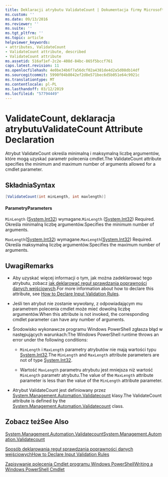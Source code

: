 ```yaml
---
title: Deklaracji atrybutu ValidateCount | Dokumentacja firmy Microsoft
ms.custom: ''
ms.date: 09/13/2016
ms.reviewer: ''
ms.suite: ''
ms.tgt_pltfrm: ''
ms.topic: article
helpviewer_keywords:
- attributes, ValidateCount
- ValidateCount attribute, described
- ValidateCount attribute
ms.assetid: 516af1ef-2c2e-408d-84bc-865f5bccf761
caps.latest.revision: 11
ms.openlocfilehash: 4e0be34b6f7a56dcf02a4381de4d2a5d08db14df
ms.sourcegitcommit: 5990f04b8042ef2d8e571bec6d5b051e64c9921c
ms.translationtype: MT
ms.contentlocale: pl-PL
ms.lasthandoff: 03/12/2019
ms.locfileid: "57794449"
---
```

# <a name="validatecount-attribute-declaration"></a><span data-ttu-id="847e2-102">ValidateCount, deklaracja atrybutu</span><span class="sxs-lookup"><span data-stu-id="847e2-102">ValidateCount Attribute Declaration</span></span>

<span data-ttu-id="847e2-103">Atrybut ValidateCount określa minimalną i maksymalną liczbę argumentów, które mogą uzyskać parametr polecenia cmdlet.</span><span class="sxs-lookup"><span data-stu-id="847e2-103">The ValidateCount attribute specifies the minimum and maximum number of arguments allowed for a cmdlet parameter.</span></span>

## <a name="syntax"></a><span data-ttu-id="847e2-104">Składnia</span><span class="sxs-lookup"><span data-stu-id="847e2-104">Syntax</span></span>

```csharp
[ValidateCount(int minLength, int maxlength)]
```

#### <a name="parameters"></a><span data-ttu-id="847e2-105">Parametry</span><span class="sxs-lookup"><span data-stu-id="847e2-105">Parameters</span></span>

<span data-ttu-id="847e2-106">`MinLength` ([System.Int32](/dotnet/api/System.Int32)) wymagane.</span><span class="sxs-lookup"><span data-stu-id="847e2-106">`MinLength` ([System.Int32](/dotnet/api/System.Int32)) Required.</span></span> <span data-ttu-id="847e2-107">Określa minimalną liczbę argumentów.</span><span class="sxs-lookup"><span data-stu-id="847e2-107">Specifies the minimum number of arguments.</span></span>

<span data-ttu-id="847e2-108">`MaxLength`([System.Int32](/dotnet/api/System.Int32)) wymagane.</span><span class="sxs-lookup"><span data-stu-id="847e2-108">`MaxLength`([System.Int32](/dotnet/api/System.Int32)) Required.</span></span> <span data-ttu-id="847e2-109">Określa maksymalną liczbę argumentów.</span><span class="sxs-lookup"><span data-stu-id="847e2-109">Specifies the maximum number of arguments.</span></span>

## <a name="remarks"></a><span data-ttu-id="847e2-110">Uwagi</span><span class="sxs-lookup"><span data-stu-id="847e2-110">Remarks</span></span>

- <span data-ttu-id="847e2-111">Aby uzyskać więcej informacji o tym, jak można zadeklarować tego atrybutu, zobacz [jak deklarować reguł sprawdzania poprawności danych wejściowych](http://msdn.microsoft.com/en-us/544c2100-62ba-4be4-b2a2-cc0d4e4fc45b).</span><span class="sxs-lookup"><span data-stu-id="847e2-111">For more information about how to declare this attribute, see [How to Declare Input Validation Rules](http://msdn.microsoft.com/en-us/544c2100-62ba-4be4-b2a2-cc0d4e4fc45b).</span></span>

- <span data-ttu-id="847e2-112">Jeśli ten atrybut nie zostanie wywołany, z odpowiadającym mu parametrem polecenia cmdlet może mieć dowolną liczbę argumentów.</span><span class="sxs-lookup"><span data-stu-id="847e2-112">When this attribute is not invoked, the corresponding cmdlet parameter can have any number of arguments.</span></span>

- <span data-ttu-id="847e2-113">Środowisko wykonawcze programu Windows PowerShell zgłasza błąd w następujących warunkach:</span><span class="sxs-lookup"><span data-stu-id="847e2-113">The Windows PowerShell runtime throws an error under the following conditions:</span></span>

    - <span data-ttu-id="847e2-114">`MinLength` i `MaxLength` parametry atrybutów nie mają wartości typu [System.Int32](/dotnet/api/System.Int32).</span><span class="sxs-lookup"><span data-stu-id="847e2-114">The `MinLength` and `MaxLength` attribute parameters are not of type [System.Int32](/dotnet/api/System.Int32).</span></span>

    - <span data-ttu-id="847e2-115">Wartość `MaxLength` parametru atrybutu jest mniejsza niż wartość `MinLength` parametr atrybutu.</span><span class="sxs-lookup"><span data-stu-id="847e2-115">The value of the `MaxLength` attribute parameter is less than the value of the `MinLength` attribute parameter.</span></span>

- <span data-ttu-id="847e2-116">Atrybut ValidateCount jest definiowany przez [System.Management.Automation.Validatecount](/dotnet/api/System.Management.Automation.ValidateCount) klasy.</span><span class="sxs-lookup"><span data-stu-id="847e2-116">The ValidateCount attribute is defined by the [System.Management.Automation.Validatecount](/dotnet/api/System.Management.Automation.ValidateCount) class.</span></span>

## <a name="see-also"></a><span data-ttu-id="847e2-117">Zobacz też</span><span class="sxs-lookup"><span data-stu-id="847e2-117">See Also</span></span>

[<span data-ttu-id="847e2-118">System.Management.Automation.Validatecount</span><span class="sxs-lookup"><span data-stu-id="847e2-118">System.Management.Automation.Validatecount</span></span>](/dotnet/api/System.Management.Automation.ValidateCount)

[<span data-ttu-id="847e2-119">Sposób deklarowania reguł sprawdzania poprawności danych wejściowych</span><span class="sxs-lookup"><span data-stu-id="847e2-119">How to Declare Input Validation Rules</span></span>](http://msdn.microsoft.com/en-us/544c2100-62ba-4be4-b2a2-cc0d4e4fc45b)

[<span data-ttu-id="847e2-120">Zapisywanie polecenia Cmdlet programu Windows PowerShell</span><span class="sxs-lookup"><span data-stu-id="847e2-120">Writing a Windows PowerShell Cmdlet</span></span>](./writing-a-windows-powershell-cmdlet.md)
